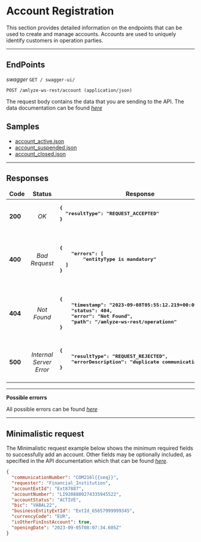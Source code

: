 # Account Registration

This section provides detailed information on the endpoints that can be used to create and manage accounts. Accounts are used to uniquely identify customers in operation parties.


----

## EndPoints

*swagger*  `GET / swagger-ui/`

`POST /amlyze-ws-rest/account (application/json)`

The request body contains the data that you are sending to the API. The data documentation can be found [*here*](fields.md)

## Samples

* [account_active.json](samples/account_active.json)
* [account_suspended.json](samples/account_suspended.json)
* [account_closed.json](samples/account_closed.json)

---

## Responses

<table>
		<thead>
			<tr>
				<td style="text-align:center"><b>Code<b></td>
				<td style="text-align:center"><b>Status<b></td>
				<td style="text-align:center"><b>Response<b></td>
			</tr>
		</thead>
		<tbody>
			<tr>
				<td><b>200<b></td>
				<td style="text-align:center"><i>OK<i></td>
				<td>
					<pre><b>{
  "resultType": "REQUEST_ACCEPTED"
}
				</td>
			</tr>
			<tr>
				<td><b>400<b></td>
				<td style="text-align:center"><i>Bad Request<i></td>
				<td> <pre><b>
{
    "errors": [
        "entityType is mandatory"
  ]
}
				</td>
			</tr>
            <tr>
				<td><b>404<b></td>
				<td style="text-align:center"><i>Not Found<i></td>
				<td> <pre><b>
{
    "timestamp": "2023-09-08T05:55:12.219+00:00",
    "status": 404,
    "error": "Not Found",
    "path": "/amlyze-ws-rest/operationn"
}
				</td>
			</tr>
			<tr>
				<td><b>500<b></td>
				<td style="text-align:center"><i>Internal Server Error<i></td>
				<td> <pre><b>{
    "resultType": "REQUEST_REJECTED",
    "errorDescription": "duplicate communicationNumber"
}
				</td>
			</tr>
		</tbody>
</table>

----
**Possible errorrs**

All possible errors can be found [*here*](acc_possible_errors.md)  


----

## Minimalistic request

The Minimalistic request example below shows the minimum required fields to successfully add an account. Other fields may be optionally included, as specified in the API documentation which that can be found [*here*](fields.md).

```json
{
  "communicationNumber": "COM216l{{seq}}",
  "requester": "Financial_Institution",
  "accountExtId": "Ext87887",
  "accountNumber": "LI9208800274335945522",
  "accountStatus": "ACTIVE",
  "bic": "VABAL22",
  "businessEntityExtId": "ExtId_65657999999345",
  "currencyCode": "EUR",
  "isOtherFinInstAccount": true,
  "openingDate": "2023-09-05T08:07:34.605Z"
}
```



